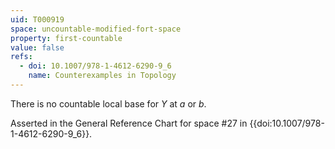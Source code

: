 ```yaml
---
uid: T000919
space: uncountable-modified-fort-space
property: first-countable
value: false
refs:
  - doi: 10.1007/978-1-4612-6290-9_6
    name: Counterexamples in Topology
---
```

There is no countable local base for $Y$ at $a$ or $b$.

Asserted in the General Reference Chart for space #27 in
{{doi:10.1007/978-1-4612-6290-9_6}}.
